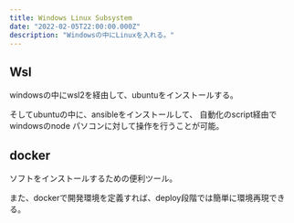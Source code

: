 ```yaml
---
title: Windows Linux Subsystem
date: "2022-02-05T22:00:00.000Z"
description: "Windowsの中にLinuxを入れる。"
---
```


## Wsl

windowsの中にwsl2を経由して、ubuntuをインストールする。

そしてubuntuの中に、ansibleをインストールして、
自動化のscript経由でwindowsのnode パソコンに対して操作を行うことが可能。

## docker

ソフトをインストールするための便利ツール。

また、dockerで開発環境を定義すれば、deploy段階では簡単に環境再現できる。
